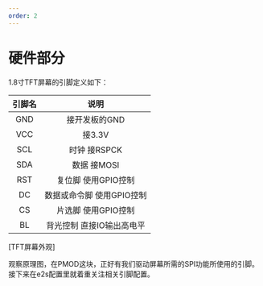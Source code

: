 ```yaml
---
order: 2
---
```

# 硬件部分
1.8寸TFT屏幕的引脚定义如下：

| 引脚名 |            说明            |
| :----: | :------------------------: |
|  GND   |       接开发板的GND        |
|  VCC   |           接3.3V           |
|  SCL   |        时钟 接RSPCK        |
|  SDA   |        数据 接MOSI         |
|  RST   |    复位脚 使用GPIO控制     |
|   DC   | 数据或命令脚  使用GPIO控制 |
|   CS   |    片选脚 使用GPIO控制     |
|   BL   | 背光控制 直接IO输出高电平  |

[TFT屏幕外观]

观察原理图，在PMOD这块，正好有我们驱动屏幕所需的SPI功能所使用的引脚。接下来在e2s配置里就着重关注相关引脚配置。